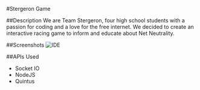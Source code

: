 #Stergeron Game

##Description
We are Team Stergeron, four high school students with a passion for coding and a love for the free internet. We decided to create an interactive racing game to inform and educate about Net Neutrality.

##Screenshots
![IDE](https://github.com/Stergeron/NetRacers/tree/master/public/assets/images/idescreen)

##APIs Used
* Socket IO
* NodeJS
* Quintus